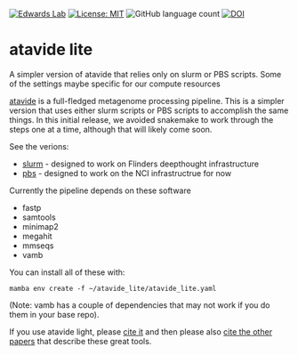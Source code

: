 [![Edwards Lab](https://img.shields.io/badge/Bioinformatics-EdwardsLab-03A9F4)](https://edwards.sdsu.edu/research)
[![License: MIT](https://img.shields.io/badge/License-MIT-yellow.svg)](https://opensource.org/licenses/MIT)
![GitHub language count](https://img.shields.io/github/languages/count/linsalrob/atavide_lite)
[![DOI](https://www.zenodo.org/badge/671497428.svg)](https://www.zenodo.org/badge/latestdoi/671497428)

# atavide lite

A simpler version of atavide that relies only on slurm or PBS scripts. Some of the settings maybe specific for our compute resources

[atavide](https://github.com/linsalrob/atavide) is a full-fledged metagenome processing pipeline. This is a simpler version that uses either slurm scripts or PBS scripts to accomplish the same things. In this initial release, we avoided snakemake to work through the steps one at a time, although that will likely come soon.

See the verions:
   - [slurm](slurm/README.md) - designed to work on Flinders deepthought infrastructure
   - [pbs](pbs/README.md) - designed to work on the NCI infrastructrue for now


Currently the pipeline depends on these software

   - fastp
   - samtools
   - minimap2
   - megahit
   - mmseqs
   - vamb

You can install all of these with:

```
mamba env create -f ~/atavide_lite/atavide_lite.yaml
```

(Note: vamb has a couple of dependencies that may not work if you do them in your base repo).

If you use atavide light, please [cite it](citation.cff) and then please also [cite the other papers](references.bib) that describe these great tools.

